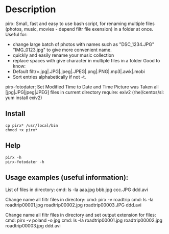 # Description

pirx:
Small, fast and easy to use bash script, for renaming multiple files (photos, music, movies - depend filtr file exension) in a folder at once.
Useful for:
- change large batch of photos with names such as "DSC_1234.JPG" "IMG_0123.jpg" to give more convenient name.
- quickly and easily rename your music collection
- replace spaces with give character in multiple files in a folder
Good to know:
- Default filtr=.jpg|.JPG|.jpeg|.JPEG|.png|.PNG|.mp3|.awk|.mobi
- Sort entries alphabetically if not -t.

pirx-fotodater:
Set Modified Time to Date and Time Picture was Taken all [jpg|JPG|jpeg|JPEG] files in current directory
require: exiv2 (rhel/centos/sl: yum install exiv2)


## Install
    cp pirx* /usr/local/bin
    chmod +x pirx*

## Help
    pirx -h
    pirx-fotodater -h

## Usage examples (useful information):

List of files in directory:
    cmd: ls -la
        aaa.jpg
        bbb.jpg
        ccc.JPG
        ddd.avi

Change name all filtr files in directory:
    cmd: pirx -v roadtrip
    cmd: ls -la
        roadtrip00001.jpg
        roadtrip00002.jpg
        roadtrip00003.JPG
        ddd.avi

Change name all filtr files in directory and set output extension for files:
    cmd: pirx -v poland -o jpg
    cmd: ls -la
        roadtrip00001.jpg
        roadtrip00002.jpg
        roadtrip00003.jpg
        ddd.avi

